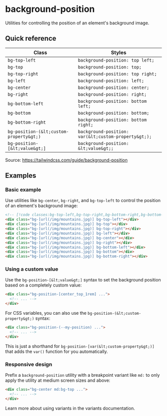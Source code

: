 # background-position

Utilities for controlling the position of an element's background image.

## Quick reference

| Class | Styles |
|---|---|
| `bg-top-left` | `background-position: top left;` |
| `bg-top` | `background-position: top;` |
| `bg-top-right` | `background-position: top right;` |
| `bg-left` | `background-position: left;` |
| `bg-center` | `background-position: center;` |
| `bg-right` | `background-position: right;` |
| `bg-bottom-left` | `background-position: bottom left;` |
| `bg-bottom` | `background-position: bottom;` |
| `bg-bottom-right` | `background-position: bottom right;` |
| `bg-position-(&lt;custom-property&gt;)` | `background-position: var(&lt;custom-property&gt;);` |
| `bg-position-[&lt;value&gt;]` | `background-position: &lt;value&gt;;` |

Source: https://tailwindcss.com/guide/background-position

## Examples

### Basic example

Use utilities like `bg-center`, `bg-right`, and `bg-top-left` to control the position of an element's background image:

```html
<!-- [!code classes:bg-top-left,bg-top-right,bg-bottom-right,bg-bottom-left,bg-center,bg-right,bg-top,bg-bottom,bg-left] -->
<div class="bg-[url(/img/mountains.jpg)] bg-top-left"></div>
<div class="bg-[url(/img/mountains.jpg)] bg-top"></div>
<div class="bg-[url(/img/mountains.jpg)] bg-top-right"></div>
<div class="bg-[url(/img/mountains.jpg)] bg-left"></div>
<div class="bg-[url(/img/mountains.jpg)] bg-center"></div>
<div class="bg-[url(/img/mountains.jpg)] bg-right"></div>
<div class="bg-[url(/img/mountains.jpg)] bg-bottom-left"></div>
<div class="bg-[url(/img/mountains.jpg)] bg-bottom"></div>
<div class="bg-[url(/img/mountains.jpg)] bg-bottom-right"></div>
```

### Using a custom value

Use the `bg-position-[&lt;value&gt;]` syntax to set the background position based on a completely custom value:

```html
<div class="bg-position-[center_top_1rem] ...">
  <!-- ... -->
</div>
```

For CSS variables, you can also use the `bg-position-(&lt;custom-property&gt;)` syntax:

```html
<div class="bg-position-(--my-position) ...">
  <!-- ... -->
</div>
```

This is just a shorthand for `bg-position-[var(&lt;custom-property&gt;)]` that adds the `var()` function for you automatically.

### Responsive design

Prefix a `background-position` utility with a breakpoint variant like `md:` to only apply the utility at medium screen sizes and above:

```html
<div class="bg-center md:bg-top ...">
  <!-- ... -->
</div>
```

Learn more about using variants in the variants documentation.
